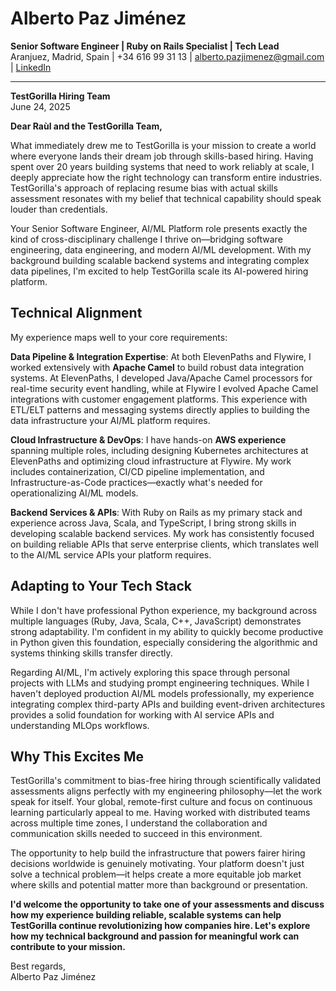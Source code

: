 # **Alberto Paz Jiménez**

**Senior Software Engineer | Ruby on Rails Specialist | Tech Lead**  
Aranjuez, Madrid, Spain | +34 616 99 31 13 | [alberto.pazjimenez@gmail.com](mailto:alberto.pazjimenez@gmail.com) | [LinkedIn](https://www.linkedin.com/in/albertopazjimenez/)

---

**TestGorilla Hiring Team**  
June 24, 2025

**Dear Raùl and the TestGorilla Team,**

What immediately drew me to TestGorilla is your mission to create a world where everyone lands their dream job through skills-based hiring. Having spent over 20 years building systems that need to work reliably at scale, I deeply appreciate how the right technology can transform entire industries. TestGorilla's approach of replacing resume bias with actual skills assessment resonates with my belief that technical capability should speak louder than credentials.

Your Senior Software Engineer, AI/ML Platform role presents exactly the kind of cross-disciplinary challenge I thrive on—bridging software engineering, data engineering, and modern AI/ML development. With my background building scalable backend systems and integrating complex data pipelines, I'm excited to help TestGorilla scale its AI-powered hiring platform.

## **Technical Alignment**

My experience maps well to your core requirements:

**Data Pipeline & Integration Expertise**: At both ElevenPaths and Flywire, I worked extensively with **Apache Camel** to build robust data integration systems. At ElevenPaths, I developed Java/Apache Camel processors for real-time security event handling, while at Flywire I evolved Apache Camel integrations with customer engagement platforms. This experience with ETL/ELT patterns and messaging systems directly applies to building the data infrastructure your AI/ML platform requires.

**Cloud Infrastructure & DevOps**: I have hands-on **AWS experience** spanning multiple roles, including designing Kubernetes architectures at ElevenPaths and optimizing cloud infrastructure at Flywire. My work includes containerization, CI/CD pipeline implementation, and Infrastructure-as-Code practices—exactly what's needed for operationalizing AI/ML models.

**Backend Services & APIs**: With Ruby on Rails as my primary stack and experience across Java, Scala, and TypeScript, I bring strong skills in developing scalable backend services. My work has consistently focused on building reliable APIs that serve enterprise clients, which translates well to the AI/ML service APIs your platform requires.

## **Adapting to Your Tech Stack**

While I don't have professional Python experience, my background across multiple languages (Ruby, Java, Scala, C++, JavaScript) demonstrates strong adaptability. I'm confident in my ability to quickly become productive in Python given this foundation, especially considering the algorithmic and systems thinking skills transfer directly.

Regarding AI/ML, I'm actively exploring this space through personal projects with LLMs and studying prompt engineering techniques. While I haven't deployed production AI/ML models professionally, my experience integrating complex third-party APIs and building event-driven architectures provides a solid foundation for working with AI service APIs and understanding MLOps workflows.

## **Why This Excites Me**

TestGorilla's commitment to bias-free hiring through scientifically validated assessments aligns perfectly with my engineering philosophy—let the work speak for itself. Your global, remote-first culture and focus on continuous learning particularly appeal to me. Having worked with distributed teams across multiple time zones, I understand the collaboration and communication skills needed to succeed in this environment.

The opportunity to help build the infrastructure that powers fairer hiring decisions worldwide is genuinely motivating. Your platform doesn't just solve a technical problem—it helps create a more equitable job market where skills and potential matter more than background or presentation.

**I'd welcome the opportunity to take one of your assessments and discuss how my experience building reliable, scalable systems can help TestGorilla continue revolutionizing how companies hire. Let's explore how my technical background and passion for meaningful work can contribute to your mission.**

Best regards,  
Alberto Paz Jiménez

